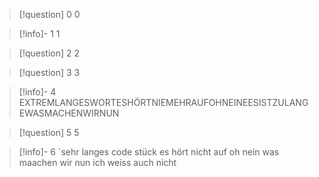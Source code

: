 > [!question] 0
> 0

> [!info]- 1
1

> [!question] 2
> 2

> [!question] 3
> 3

> [!info]- 4
> EXTREMLANGESWORTESHÖRTNIEMEHRAUFOHNEINEESISTZULANGEWASMACHENWIRNUN

> [!question] 5
> 5

> [!info]- 6
> `sehr langes code stück es hört nicht auf oh nein was maachen wir nun ich weiss auch nicht

